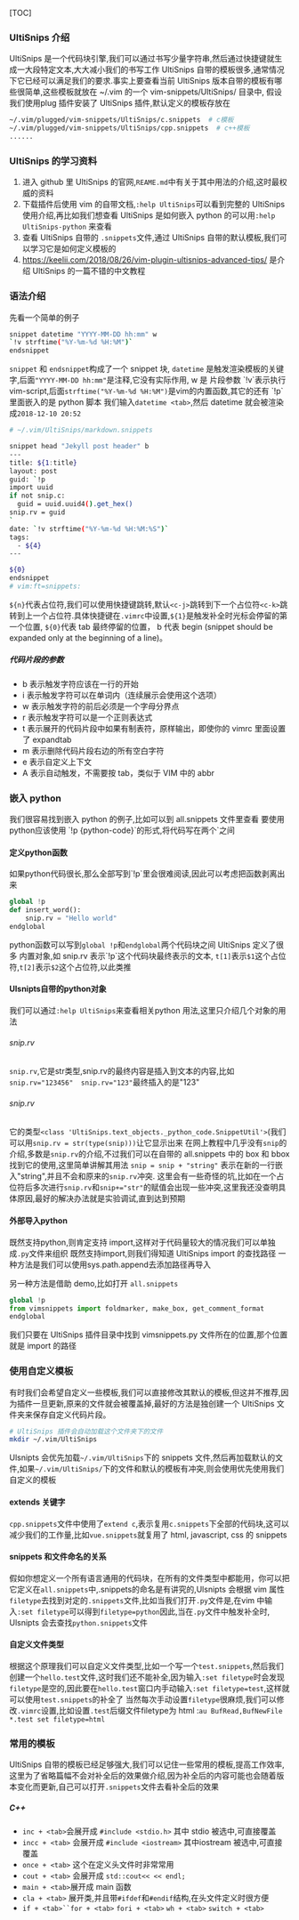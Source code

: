 [TOC]
### UltiSnips 介绍
UltiSnips 是一个代码块引擎,我们可以通过书写少量字符串,然后通过快捷键就生成一大段特定文本,大大减小我们的书写工作
UltiSnips 自带的模板很多,通常情况下它已经可以满足我们的要求.事实上要查看当前 UltiSnips 版本自带的模板有哪些很简单,这些模板就放在 ~/.vim 的一个 vim-snippets/UltiSnips/ 目录中, 假设 我们使用plug 插件安装了 UltiSnips 插件,默认定义的模板存放在
```bash
~/.vim/plugged/vim-snippets/UltiSnips/c.snippets  # c模板
~/.vim/plugged/vim-snippets/UltiSnips/cpp.snippets  # c++模板
......
```

### UltiSnips 的学习资料
1. 进入 github 里 UltiSnips 的官网,`REAME.md`中有关于其中用法的介绍,这时最权威的资料
2. 下载插件后使用 vim 的自带文档,`:help UltiSnips`可以看到完整的 UltiSnips 使用介绍,再比如我们想查看 UltiSnips 是如何嵌入 python 的可以用`:help UltiSnips-python` 来查看
3. 查看 UltiSnips 自带的 `.snippets`文件,通过 UltiSnips 自带的默认模板,我们可以学习它是如何定义模板的
4. https://keelii.com/2018/08/26/vim-plugin-ultisnips-advanced-tips/ 
    是介绍 UltiSnips 的一篇不错的中文教程

### 语法介绍
先看一个简单的例子
```bash
snippet datetime "YYYY-MM-DD hh:mm" w
`!v strftime("%Y-%m-%d %H:%M")`
endsnippet
```
`snippet` 和 `endsnippet`构成了一个 snippet 块, `datetime` 是触发渲染模板的关键字,后面`"YYYY-MM-DD hh:mm"`是注释,它没有实际作用, w 是 片段参数
\`!v\`表示执行 vim-script,后面`strftime("%Y-%m-%d %H:%M")`是vim的内置函数,其它的还有 \`!p\`里面嵌入的是 python 脚本
我们输入`datetime <tab>`,然后 datetime 就会被渲染成`2018-12-10 20:52`

```bash
# ~/.vim/UltiSnips/markdown.snippets

snippet head "Jekyll post header" b
---
title: ${1:title}
layout: post
guid: `!p
import uuid
if not snip.c:
  guid = uuid.uuid4().get_hex()
snip.rv = guid
`
date: `!v strftime("%Y-%m-%d %H:%M:%S")`
tags:
  - ${4}
---

${0}
endsnippet
# vim:ft=snippets:
```
`${n}`代表占位符,我们可以使用快捷键跳转,默认`<c-j>`跳转到下一个占位符`<c-k>`跳转到上一个占位符.具体快捷键在`.vimrc`中设置,`${1}`是触发补全时光标会停留的第一个位置, `${0}`代表 tab 最终停留的位置， b 代表 begin (snippet should be expanded only at the beginning of a line)。

##### 代码片段的参数
* b 表示触发字符应该在一行的开始
* i 表示触发字符可以在单词内（连续展示会使用这个选项）
* w 表示触发字符的前后必须是一个字母分界点
* r 表示触发字符可以是一个正则表达式
* t 表示展开的代码片段中如果有制表符，原样输出，即使你的 vimrc 里面设置了 expandtab
* m 表示删除代码片段右边的所有空白字符
* e 表示自定义上下文
* A 表示自动触发，不需要按 tab，类似于 VIM 中的 abbr

### 嵌入 python
我们很容易找到嵌入 python 的例子,比如可以到 all.snippets 文件里查看
要使用python应该使用 \`!p {python-code}\`的形式,将代码写在两个\`之间

#### 定义python函数
如果python代码很长,那么全部写到\`!p\`里会很难阅读,因此可以考虑把函数剥离出来
```Python
global !p
def insert_word():
    snip.rv = "Hello world"
endglobal
```
python函数可以写到`global !p`和`endglobal`两个代码块之间
UltiSnips 定义了很多 内置对象,如 snip.rv 表示\`!p\`这个代码块最终表示的文本, `t[1]`表示`$1`这个占位符,`t[2]`表示`$2`这个占位符,以此类推

#### Ulsnipts自带的python对象
我们可以通过`:help UltiSnips`来查看相关python 用法,这里只介绍几个对象的用法
###### snip.rv
`snip.rv`,它是str类型,snip.rv的最终内容是插入到文本的内容,比如 `snip.rv="123456"  snip.rv="123"`最终插入的是"123"
###### snip.rv
它的类型`<class 'UltiSnips.text_objects._python_code.SnippetUtil'>`(我们可以用`snip.rv = str(type(snip)))`让它显示出来
在网上教程中几乎没有`snip`的介绍,多数是`snip.rv`的介绍,不过我们可以在自带的 all.snippets 中的 box 和 bbox 找到它的使用,这里简单讲解其用法
`snip = snip + "string"` 表示在新的一行嵌入"string",并且不会和原来的`snip.rv`冲突.
这里会有一些奇怪的坑,比如在一个占位符后多次进行`snip.rv`和`snip+="str"`的赋值会出现一些冲突,这里我还没查明具体原因,最好的解决办法就是实验调试,直到达到预期

#### 外部导入python
既然支持python,则肯定支持 import,这样对于代码量较大的情况我们可以单独成`.py`文件来组织
既然支持import,则我们得知道 UltiSnips import 的查找路径
一种方法是我们可以使用sys.path.append去添加路径再导入

另一种方法是借助 demo,比如打开 `all.snippets`
```Python
global !p
from vimsnippets import foldmarker, make_box, get_comment_format
endglobal
```
我们只要在 UltiSnips 插件目录中找到 vimsnippets.py 文件所在的位置,那个位置就是 import 的路径
### 使用自定义模板
有时我们会希望自定义一些模板,我们可以直接修改其默认的模板,但这并不推荐,因为插件一旦更新,原来的文件就会被覆盖掉,最好的方法是独创建一个 UltiSnips 文件夹来保存自定义代码片段。
```bash
# UltiSnips 插件会自动加载这个文件夹下的文件
mkdir ~/.vim/UltiSnips
```
Ulsnipts 会优先加载`~/.vim/UltiSnips`下的 snippets 文件,然后再加载默认的文件,如果`~/.vim/UltiSnips/`下的文件和默认的模板有冲突,则会使用优先使用我们自定义的模板

#### extends 关键字
`cpp.snippets`文件中使用了`extend c`,表示复用`c.snippets`下全部的代码块,这可以减少我们的工作量,比如`vue.snippets`就复用了 html, javascript, css 的 snippets

#### snippets 和文件命名的关系
假如你想定义一个所有语言通用的代码块，在所有的文件类型中都能用，你可以把它定义在`all.snippets`中,.snippets的命名是有讲究的,Ulsnipts 会根据 vim 属性`filetype`去找到对定的`.snippets`文件,比如当我们打开`.py`文件是,在vim 中输入`:set filetype`可以得到`filetype=python`因此,当在`.py`文件中触发补全时, Ulsnipts 会去查找`python.snippets`文件

#### 自定义文件类型
根据这个原理我们可以自定义文件类型,比如一个写一个`test.snippets`,然后我们创建一个`hello.test`文件,这时我们还不能补全,因为输入`:set filetype`时会发现`filetype`是空的,因此要在`hello.test`窗口内手动输入`:set filetype=test`,这样就可以使用`test.snippets`的补全了
当然每次手动设置`filetype`很麻烦,我们可以修改`.vimrc`设置,比如设置`.test`后缀文件filetype为 html :`au BufRead,BufNewFile *.test set filetype=html`


### 常用的模板
UltiSnips 自带的模板已经足够强大,我们可以记住一些常用的模板,提高工作效率,这里为了省略篇幅不会对补全后的效果做介绍,因为补全后的内容可能也会随着版本变化而更新,自己可以打开`.snippets`文件去看补全后的效果
##### C++
* `inc + <tab>`会展开成 `#include <stdio.h>` 其中 stdio 被选中,可直接覆盖
* `incc + <tab>` 会展开成 `#include <iostream>` 其中iostream 被选中,可直接覆盖
* `once + <tab>` 这个在定义头文件时非常常用
* `cout + <tab>` 会展开成 `std::cout<< << endl;` 
* `main + <tab>`展开成 main 函数
* `cla + <tab>` 展开类,并且带`#ifdef`和`#endif`结构,在头文件定义时很方便
* `if + <tab>``for + <tab>` `fori + <tab>` `wh + <tab>` `switch + <tab>`

